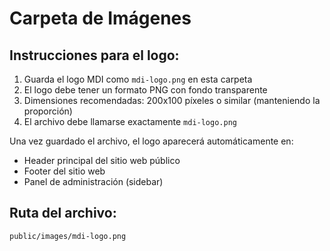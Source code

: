 # Carpeta de Imágenes

## Instrucciones para el logo:

1. Guarda el logo MDI como `mdi-logo.png` en esta carpeta
2. El logo debe tener un formato PNG con fondo transparente
3. Dimensiones recomendadas: 200x100 píxeles o similar (manteniendo la proporción)
4. El archivo debe llamarse exactamente `mdi-logo.png`

Una vez guardado el archivo, el logo aparecerá automáticamente en:
- Header principal del sitio web público
- Footer del sitio web
- Panel de administración (sidebar)

## Ruta del archivo:
`public/images/mdi-logo.png`
